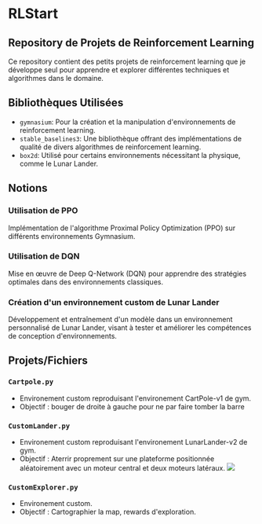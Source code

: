 # RLStart

## Repository de Projets de Reinforcement Learning

Ce repository contient des petits projets de reinforcement learning que je développe seul pour apprendre et explorer différentes techniques et algorithmes dans le domaine.

## Bibliothèques Utilisées
- `gymnasium`: Pour la création et la manipulation d'environnements de reinforcement learning.
- `stable_baselines3`: Une bibliothèque offrant des implémentations de qualité de divers algorithmes de reinforcement learning.
- `box2d`: Utilisé pour certains environnements nécessitant la physique, comme le Lunar Lander.

## Notions

### Utilisation de PPO
Implémentation de l'algorithme Proximal Policy Optimization (PPO) sur différents environnements Gymnasium.

### Utilisation de DQN
Mise en œuvre de Deep Q-Network (DQN) pour apprendre des stratégies optimales dans des environnements classiques.

### Création d'un environnement custom de Lunar Lander
Développement et entraînement d'un modèle dans un environnement personnalisé de Lunar Lander, visant à tester et améliorer les compétences de conception d'environnements.

## Projets/Fichiers

### `Cartpole.py` 
- Environement custom reproduisant l'environement CartPole-v1 de gym.
- Objectif : bouger de droite à gauche pour ne par faire tomber la barre

### `CustomLander.py` 
- Environement custom reproduisant l'environement LunarLander-v2 de gym.
- Objectif : Aterrir proprement sur une plateforme positionnée aléatoirement avec un moteur central et deux moteurs latéraux.
![](https://github.com/GRDimm/RLStart/images/CustomLander.gif)

### `CustomExplorer.py` 
- Environement custom.
- Objectif : Cartographier la map, rewards d'exploration. 